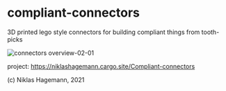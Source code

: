 # compliant-connectors
3D printed lego style connectors for building compliant things from tooth-picks

![connectors overview-02-01](https://user-images.githubusercontent.com/16756276/136669709-eebc0378-5940-4fb9-919e-37c8f308e9ff.png)

project: https://niklashagemann.cargo.site/Compliant-connectors

(c) Niklas Hagemann, 2021
